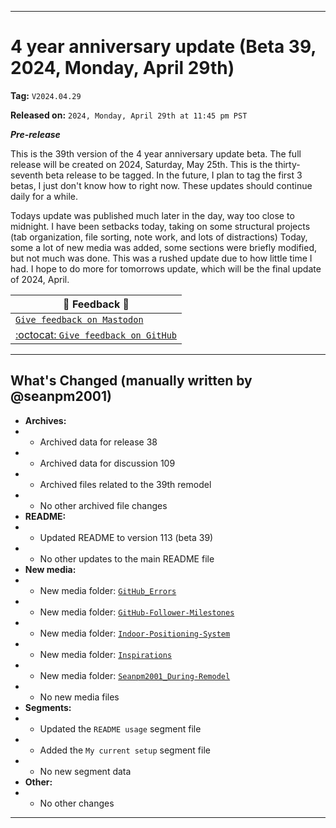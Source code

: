
***

# 4 year anniversary update (Beta 39, 2024, Monday, April 29th)

**Tag:** `V2024.04.29`

**Released on:** `2024, Monday, April 29th at 11:45 pm PST`

***Pre-release***

This is the 39th version of the 4 year anniversary update beta. The full release will be created on 2024, Saturday, May 25th. This is the thirty-seventh beta release to be tagged. In the future, I plan to tag the first 3 betas, I just don't know how to right now. These updates should continue daily for a while.

Todays update was published much later in the day, way too close to midnight. I have been setbacks today, taking on some structural projects (tab organization, file sorting, note work, and lots of distractions) Today, some a lot of new media was added, some sections were briefly modified, but not much was done. This was a rushed update due to how little time I had. I hope to do more for tomorrows update, which will be the final update of 2024, April.

| 📣️ Feedback 💬️ |
|---|
| [`Give feedback on Mastodon`](https://techhub.social/deck/@seanpm2001/112237731368032617) |
| [:octocat: `Give feedback on GitHub`](https://github.com/seanpm2001/seanpm2001/discussions/110/) |

---

## What's Changed (manually written by @seanpm2001)

- **Archives:**
- - Archived data for release 38
- - Archived data for discussion 109
- - Archived files related to the 39th remodel <!-- This number should be 1 higher than release 35, and should match the README beta version) !-->
- - No other archived file changes
- **README:**
- - Updated README to version 113 (beta 39)
- - No other updates to the main README file
- **New media:**
- - New media folder: [`GitHub_Errors`](/Graphics/GitHub_Errors/)
- - New media folder: [`GitHub-Follower-Milestones`](/Graphics/GitHub-Follower-Milestones/)
- - New media folder: [`Indoor-Positioning-System`](/Graphics/Indoor-Positioning-System/)
- - New media folder: [`Inspirations`](/Graphics/Inspirations/)
- - New media folder: [`Seanpm2001_During-Remodel`](/Graphics/Seanpm2001_During-Remodel/)
- - No new media files
- **Segments:**
- - Updated the `README usage` segment file
- - Added the `My current setup` segment file
- - No new segment data
- **Other:**
- - No other changes

***
